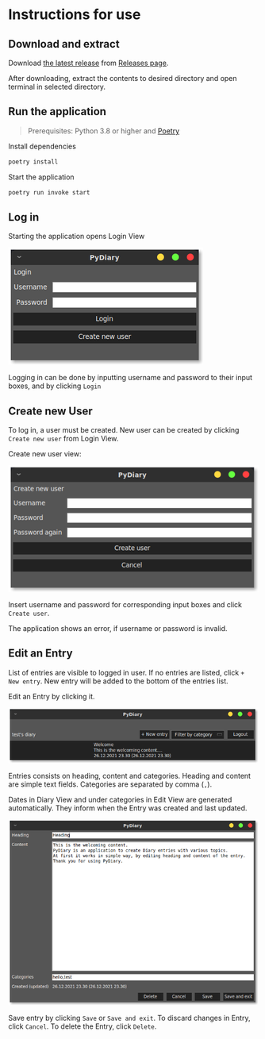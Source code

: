 # Instructions for use

## Download and extract

Download [the latest release](https://github.com/tuukkalai/ot-harjoitustyo/releases/latest) from [Releases page](https://github.com/tuukkalai/ot-harjoitustyo/releases).

After downloading, extract the contents to desired directory and open terminal in selected directory.

## Run the application

> Prerequisites: Python 3.8 or higher and [Poetry](https://python-poetry.org/)

Install dependencies

```sh
poetry install
```

Start the application

```sh
poetry run invoke start
```

## Log in

Starting the application opens Login View

![Login View](./assets/pydiary-login.png)

Logging in can be done by inputting username and password to their input boxes, and by clicking `Login`

## Create new User

To log in, a user must be created. New user can be created by clicking `Create new user` from Login View.

Create new user view:

![Create new user](./assets/pydiary-create-user.png)

Insert username and password for corresponding input boxes and click `Create user`.

The application shows an error, if username or password is invalid.

## Edit an Entry

List of entries are visible to logged in user. If no entries are listed, click `+ New entry`. New entry will be added to the bottom of the entries list.

Edit an Entry by clicking it.

![Diary view](./assets/diary_view.png)

Entries consists on heading, content and categories. Heading and content are simple text fields. Categories are separated by comma (`,`).

Dates in Diary View and under categories in Edit View are generated automatically. They inform when the Entry was created and last updated.

![Edit entry view](./assets/entryview_edit.png)

Save entry by clicking `Save` or `Save and exit`. To discard changes in Entry, click `Cancel`. To delete the Entry, click `Delete`.
